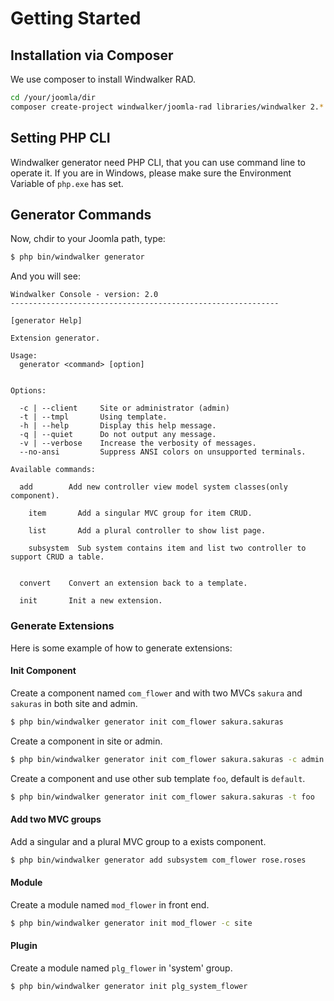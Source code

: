# Getting Started

## Installation via Composer

We use composer to install Windwalker RAD.

``` bash
cd /your/joomla/dir
composer create-project windwalker/joomla-rad libraries/windwalker 2.* -s dev
```

## Setting PHP CLI

Windwalker generator need PHP CLI, that you can use command line to operate it. If you are in Windows, please make sure
 the Environment Variable of `php.exe` has set.

## Generator Commands

Now, chdir to your Joomla path, type:

``` bash
$ php bin/windwalker generator
```

And you will see:

```
Windwalker Console - version: 2.0
------------------------------------------------------------

[generator Help]

Extension generator.

Usage:
  generator <command> [option]


Options:

  -c | --client     Site or administrator (admin)
  -t | --tmpl       Using template.
  -h | --help       Display this help message.
  -q | --quiet      Do not output any message.
  -v | --verbose    Increase the verbosity of messages.
  --no-ansi         Suppress ANSI colors on unsupported terminals.

Available commands:

  add        Add new controller view model system classes(only component).

    item       Add a singular MVC group for item CRUD.

    list       Add a plural controller to show list page.

    subsystem  Sub system contains item and list two controller to support CRUD a table.


  convert    Convert an extension back to a template.

  init       Init a new extension.
```

### Generate Extensions

Here is some example of how to generate extensions:

#### Init Component

Create a component named `com_flower` and with two MVCs `sakura` and `sakuras` in both site and admin.

``` bash
$ php bin/windwalker generator init com_flower sakura.sakuras
```

Create a component in site or admin.

``` bash
$ php bin/windwalker generator init com_flower sakura.sakuras -c admin (site)
```

Create a component and use other sub template `foo`, default is `default`.

``` bash
$ php bin/windwalker generator init com_flower sakura.sakuras -t foo
```

#### Add two MVC groups

Add a singular and a plural MVC group to a exists component.

``` bash
$ php bin/windwalker generator add subsystem com_flower rose.roses
```

#### Module

Create a module named `mod_flower` in front end.

``` bash
$ php bin/windwalker generator init mod_flower -c site
```

#### Plugin

Create a module named `plg_flower` in 'system' group.

``` bash
$ php bin/windwalker generator init plg_system_flower
```

